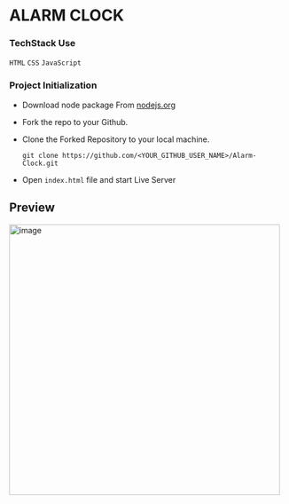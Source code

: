 # ALARM CLOCK

### TechStack Use

`HTML`
`CSS`
`JavaScript`

### Project Initialization

- Download node package From [nodejs.org](https://nodejs.org/en/download/)

- Fork the repo to your Github.

- Clone the Forked Repository to your local machine.
	```
	git clone https://github.com/<YOUR_GITHUB_USER_NAME>/Alarm-Clock.git
	```
- Open  `index.html` file and start Live Server

## Preview

<img width="488" alt="image" src="https://user-images.githubusercontent.com/115306535/233050058-d9dd0d27-495d-4f04-9567-0a2db57f83e5.png">

